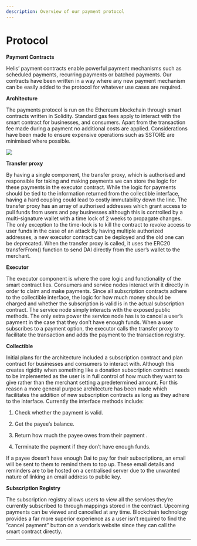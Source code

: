 ```yaml
---
description: Overview of our payment protocol
---
```


# Protocol

**Payment Contracts**

Helis’ payment contracts enable powerful payment mechanisms such as scheduled payments, recurring payments or batched payments. Our contracts have been written in a way where any new payment mechanism can be easily added to the protocol for whatever use cases are required.

 **Architecture**

The payments protocol is run on the Ethereum blockchain through smart contracts written in Solidity. Standard gas fees apply to interact with the smart contract for businesses, and consumers. Apart from the transaction fee made during a payment no additional costs are applied. Considerations have been made to ensure expensive operations such as SSTORE are minimised where possible.

![](https://lh5.googleusercontent.com/bbS_Lc4Ef-CGbZvZrCyTxl2OxxL_BXnccmyj9Y4NMBz0aPWUiYXGCMTscaT6cgP54arVoKOjLCL3z8qFvbbxcVr2HEPqZBAtb7c16Gpvfk0avWigGUCDmVb84KgBo91QB_Rnl1M)

**Transfer proxy**

By having a single component, the transfer proxy, which is authorised and responsible for taking and making payments we can store the logic for these payments in the executor contract. While the logic for payments should be tied to the information returned from the collectible interface, having a hard coupling could lead to costly immutability down the line. The transfer proxy has an array of authorised addresses which grant access to pull funds from users and pay businesses although this is controlled by a multi-signature wallet with a time lock of 2 weeks to propagate changes. The only exception to the time-lock is to kill the contract to revoke access to user funds in the case of an attack By having multiple authorized addresses, a new executor contract can be deployed and the old one can be deprecated. When the transfer proxy is called, it uses the ERC20 transferFrom\(\) function to send DAI directly from the user’s wallet to the merchant. 

**Executor**

The executor component is where the core logic and functionality of the smart contract lies. Consumers and service nodes interact with it directly in order to claim and make payments. Since all subscription contracts adhere to the collectible interface, the logic for how much money should be charged and whether the subscription is valid is in the actual subscription contract. The service node simply interacts with the exposed public methods. The only extra power the service node has is to cancel a user’s payment in the case that they don’t have enough funds. When a user subscribes to a payment option, the executor calls the transfer proxy to facilitate the transaction and adds the payment to the transaction registry.

**Collectible**

Initial plans for the architecture included a subscription contract and plan contract for businesses and consumers to interact with. Although this creates rigidity when something like a donation subscription contract needs to be implemented as the user is in full control of how much they want to give rather than the merchant setting a predetermined amount. For this reason a more general purpose architecture has been made which facilitates the addition of new subscription contracts as long as they adhere to the interface. Currently the interface methods include:

1. Check whether the payment is valid.

2. Get the payee’s balance.

3. Return how much the payee owes from their payment .

4. Terminate the payment if they don’t have enough funds.

If a payee doesn’t have enough Dai to pay for their subscriptions, an email will be sent to them to remind them to top up. These email details and reminders are to be hosted on a centralised server due to the unwanted nature of linking an email address to public key. 

 **Subscription Registry**

The subscription registry allows users to view all the services they’re currently subscribed to through mappings stored in the contract. Upcoming payments can be viewed and cancelled at any time. Blockchain technology provides a far more superior experience as a user isn’t required to ﬁnd the ”cancel payment” button on a vendor’s website since they can call the smart contract directly.  
****

